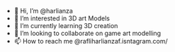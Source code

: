 - 👋 Hi, I’m @harlianza
- 👀 I’m interested in 3D art Models
- 🌱 I’m currently learning 3D creation
- 💞️ I’m looking to collaborate on game art modelling
- 📫 How to reach me @rafliharlianzaf.isntagram.com/

<!---
harlianza/harlianza is a ✨ special ✨ repository because its `README.md` (this file) appears on your GitHub profile.
You can click the Preview link to take a look at your changes.
--->
